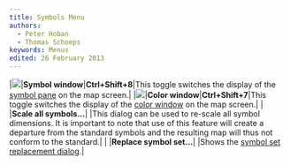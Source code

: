 ```yaml
---
title: Symbols Menu
authors:
  - Peter Hoban
  - Thomas Schoeps
keywords: Menus
edited: 26 February 2013
---
```


|![ ](../mapper-images/symbols.png)|**Symbol window**|**Ctrl+Shift+8**|This toggle switches the display of the [symbol pane](symbol_dock_widget.md) on the map screen.|
|![ ](../mapper-images/colors.png)|**Color window**|**Ctrl+Shift+7**|This toggle switches the display of the [color window](color_dock_widget.md) on the map screen.|
| |**Scale all symbols...**| |This dialog can be used to re-scale all symbol dimensions. It is important to note that use of this feature will create a departure from the standard symbols and the resulting map will thus not conform to the standard.|
| |**Replace symbol set...**| |Shows the [symbol set replacement dialog](symbol_replace_dialog.md).|
